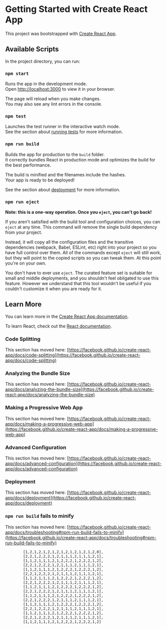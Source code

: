 # Getting Started with Create React App

This project was bootstrapped with [Create React App](https://github.com/facebook/create-react-app).

## Available Scripts

In the project directory, you can run:

### `npm start`

Runs the app in the development mode.\
Open [http://localhost:3000](http://localhost:3000) to view it in your browser.

The page will reload when you make changes.\
You may also see any lint errors in the console.

### `npm test`

Launches the test runner in the interactive watch mode.\
See the section about [running tests](https://facebook.github.io/create-react-app/docs/running-tests) for more information.

### `npm run build`

Builds the app for production to the `build` folder.\
It correctly bundles React in production mode and optimizes the build for the best performance.

The build is minified and the filenames include the hashes.\
Your app is ready to be deployed!

See the section about [deployment](https://facebook.github.io/create-react-app/docs/deployment) for more information.

### `npm run eject`

**Note: this is a one-way operation. Once you `eject`, you can't go back!**

If you aren't satisfied with the build tool and configuration choices, you can `eject` at any time. This command will remove the single build dependency from your project.

Instead, it will copy all the configuration files and the transitive dependencies (webpack, Babel, ESLint, etc) right into your project so you have full control over them. All of the commands except `eject` will still work, but they will point to the copied scripts so you can tweak them. At this point you're on your own.

You don't have to ever use `eject`. The curated feature set is suitable for small and middle deployments, and you shouldn't feel obligated to use this feature. However we understand that this tool wouldn't be useful if you couldn't customize it when you are ready for it.

## Learn More

You can learn more in the [Create React App documentation](https://facebook.github.io/create-react-app/docs/getting-started).

To learn React, check out the [React documentation](https://reactjs.org/).

### Code Splitting

This section has moved here: [https://facebook.github.io/create-react-app/docs/code-splitting](https://facebook.github.io/create-react-app/docs/code-splitting)

### Analyzing the Bundle Size

This section has moved here: [https://facebook.github.io/create-react-app/docs/analyzing-the-bundle-size](https://facebook.github.io/create-react-app/docs/analyzing-the-bundle-size)

### Making a Progressive Web App

This section has moved here: [https://facebook.github.io/create-react-app/docs/making-a-progressive-web-app](https://facebook.github.io/create-react-app/docs/making-a-progressive-web-app)

### Advanced Configuration

This section has moved here: [https://facebook.github.io/create-react-app/docs/advanced-configuration](https://facebook.github.io/create-react-app/docs/advanced-configuration)

### Deployment

This section has moved here: [https://facebook.github.io/create-react-app/docs/deployment](https://facebook.github.io/create-react-app/docs/deployment)

### `npm run build` fails to minify

This section has moved here: [https://facebook.github.io/create-react-app/docs/troubleshooting#npm-run-build-fails-to-minify](https://facebook.github.io/create-react-app/docs/troubleshooting#npm-run-build-fails-to-minify)

            [1,2,1,2,1,2,1,2,1,2,1,2,1,2,1,2,0],
            [2,2,1,2,2,2,1,2,1,1,1,2,1,1,1,2,1],
            [1,1,2,1,1,1,2,1,2,2,2,1,2,2,2,1,2],
            [2,2,1,2,2,2,1,2,1,1,1,2,1,1,1,2,1],
            [1,1,2,1,1,1,2,1,2,2,2,1,2,2,2,1,2],
            [2,2,1,2,2,2,1,2,1,1,1,2,1,1,1,2,1],
            [1,1,2,1,1,1,2,1,2,2,2,1,2,2,2,1,2],
            [2,2,1,2,2,2,1,2,1,1,1,2,1,1,1,2,1],
            [1,1,2,1,1,1,2,1,2,2,2,1,2,2,2,1,2],
            [2,2,1,2,2,2,1,2,1,1,1,2,1,1,1,2,1],
            [1,1,2,1,1,1,2,1,2,2,2,1,2,2,2,1,2],
            [2,2,1,2,2,2,1,2,1,1,1,2,1,1,1,2,1],
            [1,1,2,1,1,1,2,1,2,2,2,1,2,2,2,1,2],
            [2,2,1,2,2,2,1,2,1,1,1,2,1,1,1,2,1],
            [1,1,2,1,1,1,2,1,2,2,2,1,2,2,2,1,2],
            [2,2,1,2,2,2,1,2,1,1,1,2,1,1,1,2,1],
            [1,1,2,1,1,1,2,1,2,2,2,1,2,2,2,1,2]
